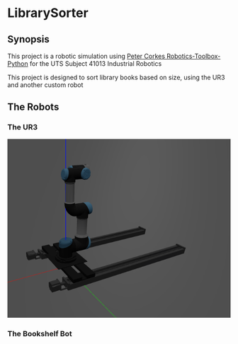 # LibrarySorter

## Synopsis

This project is a robotic simulation using [Peter Corkes Robotics-Toolbox-Python](https://github.com/petercorke/robotics-toolbox-python) for the UTS Subject 41013 Industrial Robotics

This project is designed to sort library books based on size, using the UR3 and another custom robot

## The Robots

### The UR3

![temp image](/Docs/Figs/tempimg.png "temp image")

### The Bookshelf Bot


